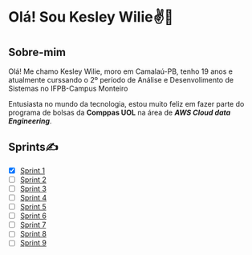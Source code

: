# Olá! Sou Kesley Wilie✌️👋
## Sobre-mim
Olá! Me chamo Kesley Wilie, moro em Camalaú-PB, tenho 19 anos e atualmente curssando o 2º período de Análise e Desenvolimento de Sistemas no IFPB-Campus Monteiro

Entusiasta no mundo da tecnologia, estou muito feliz em fazer parte do programa de bolsas da **Comppas UOL** na área de _**AWS Cloud data Engineering**_. 

## Sprints✍️

- [X]  [Sprint 1](Sprint1/)
- [ ] [Sprint 2]()
- [ ] [Sprint 3]()
- [ ] [Sprint 4]()
- [ ] [Sprint 5]()
- [ ] [Sprint 6]()
- [ ] [Sprint 7]()
- [ ] [Sprint 8]()
- [ ] [Sprint 9]()
